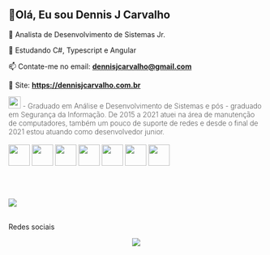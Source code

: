 ## 👋Olá, Eu sou Dennis J Carvalho

🔭 Analista de Desenvolvimento de Sistemas Jr.
 
🌱 Estudando C#, Typescript e Angular
 
📫 Contate-me no email: <strong style="color: #2AE01D">dennisjcarvalho@gmail.com</strong>
 
🔗 Site: <a href="https://dennisjcarvalho.com.br" style="color: #2AE01D"><strong>https://dennisjcarvalho.com.br</strong></a>
 
<div style="font-weight: 200">
 <img src="https://user-images.githubusercontent.com/31069368/171664021-1dab67ff-294d-4dc7-97c7-c2a02d7b4054.png" width="24" height="24" /> - 
 Graduado em Análise e Desenvolvimento de Sistemas e pós - graduado em Segurança da Informação. De 2015 a 2021 atuei na área de manutenção de computadores, também um pouco de suporte de redes e desde o final de 2021 estou atuando como desenvolvedor junior. 
</div>
 
<br>
 
<div style="display: inline-block">
  <img src="https://cdn.jsdelivr.net/gh/devicons/devicon/icons/html5/html5-original.svg" width="42" height="42" />
  <img src="https://cdn.jsdelivr.net/gh/devicons/devicon/icons/css3/css3-original.svg" width="42" height="42" />        
  <img src="https://cdn.jsdelivr.net/gh/devicons/devicon/icons/javascript/javascript-original.svg" width="42" height="42" />
  <img src="https://cdn.jsdelivr.net/gh/devicons/devicon/icons/nodejs/nodejs-original.svg" width="42" height="42" />
  <img src="https://cdn.jsdelivr.net/gh/devicons/devicon/icons/csharp/csharp-original.svg" width="42" height="42" />
  <img src="https://cdn.jsdelivr.net/gh/devicons/devicon/icons/mysql/mysql-original.svg" width="42" height="42"/>
  <img src="https://icongr.am/devicon/mongodb-original-wordmark.svg" width="42" height="42" />
          
</div>
 
<br><br>

<div>
 <a href="https://github.com/DenitoJCarvalho">
  <!--<img src="https://github-readme-stats.vercel.app/api?username=denitojcarvalho&show_icons=true&theme=dracula&include_all_commits=true&count_private=true" /> -->
  <img src="https://github-readme-stats.vercel.app/api/top-langs/?username=denitojcarvalho&layout=compact&langs_count=16&theme=dracula" />
 </a>
</div>

<br>

Redes sociais

<div style="display: flex; flex-flow: row wrap; justify-content: center">
 <a href="https://www.linkedin.com/in/dennisjcarvalho/"><img src="https://img.shields.io/badge/LinkedIn-0077B5?style=for-the-badge&logo=linkedin&logoColor=white"></a>
</div>

